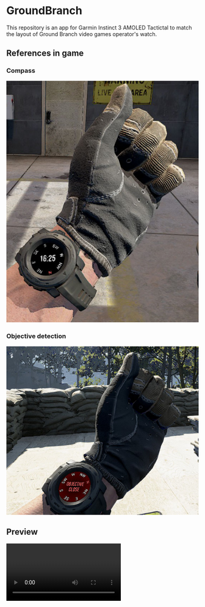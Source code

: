 # GroundBranch

This repository is an app for Garmin Instinct 3 AMOLED Tactictal to match
the layout of Ground Branch video games operator's watch.

## References in game

### Compass

![](references/16900_6.jpg)

### Objective detection

![](references/16900_8.jpg)

## Preview

![Actual result](IMG_2039.mov)
